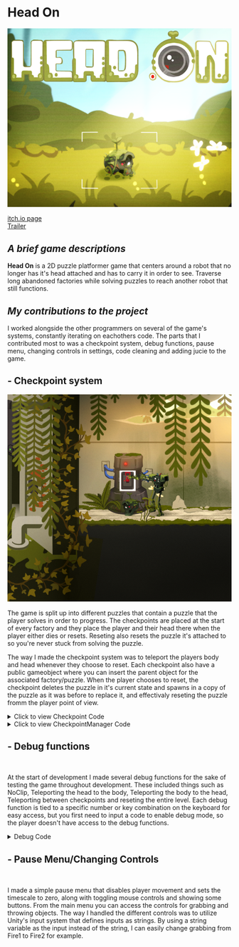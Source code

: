 # Head On

![](https://github.com/AxelRK32/Portfolio/blob/main/HeadOn/Images/2rH3l%2B.png)

[itch.io page](https://yrgo-game-creator.itch.io/head-on)  
[Trailer](https://www.youtube.com/watch?v=OZKcdXMteiw)

## _A brief game descriptions_

**Head On** is a 2D puzzle platformer game that centers around a robot that no longer has it's head attached and has to carry it in order to see. Traverse long abandoned factories while solving puzzles to reach another robot that still functions. 

## _My contributions to the project_

I worked alongside the other programmers on several of the game's systems, constantly iterating on eachothers code. The parts that I contributed most to was a checkpoint system, debug functions, pause menu, changing controls in settings, code cleaning and adding jucie to the game. 

## - Checkpoint system
![](https://github.com/AxelRK32/Portfolio/blob/main/HeadOn/Images/4fdfgsD.png)

The game is split up into different puzzles that contain a puzzle that the player solves in order to progress. The checkpoints are placed at the start of every factory and they place the player and their head there when the player either dies or resets. Reseting also resets the puzzle it's attached to so you're never stuck from solving the puzzle. 

The way I made the checkpoint system was to teleport the players body and head whenever they choose to reset. Each checkpoint also have a public gameobject where you can insert the parent object for the associated factory/puzzle. When the player chooses to reset, the checkpoint deletes the puzzle in it's current state and spawns in a copy of the puzzle as it was before to replace it, and effectivaly reseting the puzzle fromm the player point of view. 

  <details>
  <summary>Click to view Checkpoint Code</summary>

  ```csharp
  using UnityEngine;

  public class Checkpoint : MonoBehaviour
  {
    bool activated = false;
    public bool Activated { get { return activated; } }
    [SerializeField] Transform spawnPoint;
    public Vector2 SpawnPoint { get { return spawnPoint.position; } }
    GameObject switchObject;
    [SerializeField] GameObject puzzleParent;
    public GameObject PuzzleParent { get { return puzzleParent; } }
    GameObject puzzleCopy;
    SpriteRenderer switchRenderer;
    [SerializeField] Sprite onSprite;
    [SerializeField] Sprite offSprite;
    CheckpointManager manager;

    void Start()
    {
        manager = CheckpointManager.Instance;
        if (transform.Find("Sprite") != null)
        {
            switchObject = transform.Find("Sprite").gameObject;
            switchRenderer = switchObject.GetComponent<SpriteRenderer>();
            switchRenderer.sprite = offSprite;
        }
        if (puzzleParent != null)
        {
            puzzleCopy = Instantiate(puzzleParent, puzzleParent.transform.parent);
            puzzleCopy.SetActive(false);
        }
    }

    public void EnableCheckpoint()
    {
        activated = true;
        manager.SwitchCurrentCheckpoint(this);
    }
    public void DisableCheckpoint()
    {
        activated = false;
        if (GetComponentInChildren<GrabRelay>() != null)
            GetComponentInChildren<GrabRelay>().enabled = true;
        if (switchRenderer != null)
            switchRenderer.sprite = offSprite;
    }

    public void CheckpointReset()
    {
        if (puzzleParent != null)
        {
            Destroy(puzzleParent);
            puzzleParent = Instantiate(puzzleCopy, puzzleCopy.transform.parent);
            puzzleParent.SetActive(true);
        }
        if (switchRenderer)
        {
            if (switchRenderer.sprite == offSprite)
            {
                EnableSprite();
                if (GetComponentInChildren<GrabRelay>() != null)
                    GetComponentInChildren<GrabRelay>().enabled = false;
            }
        }
    }
    public void EnableSprite()
    {
        if (switchRenderer != null)
            switchRenderer.sprite = onSprite;
        if (!activated)
            EnableCheckpoint();
    }

    private void OnTriggerEnter2D(Collider2D other)
    {
        if (other.CompareTag("Player"))
        {
            EnableCheckpoint();
        }
    }

    void OnDrawGizmosSelected()
    {
        Gizmos.color = Color.yellow;
        Gizmos.DrawWireSphere(spawnPoint.position, 0.25f);
    }
}
  ```
</details>

<details>
  <summary>Click to view CheckpointManager Code</summary>
  
  ```csharp
  using UnityEngine;

  public class CheckpointManager : MonoBehaviour
  {
    public static CheckpointManager Instance { get; private set; }

    [SerializeField] Rigidbody2D playerBody;
    [SerializeField] Throwable playerHead;

    Checkpoint currentCheckpoint;

    private void Awake()
    {
        Instance = this;
    }

    private void Update()
    {
        if (Input.GetKeyDown(KeyCode.R))
        {
            RespawnPlayer();
        }
    }

    public void SwitchCurrentCheckpoint(Checkpoint checkpoint)
    {
        if (currentCheckpoint != null && currentCheckpoint != checkpoint)
        {
            currentCheckpoint.DisableCheckpoint();
        }
        currentCheckpoint = checkpoint;
    }

    public void TeleportPlayerToCheckpoint()
    {
        if (currentCheckpoint != null)
        {
            playerBody.transform.position = currentCheckpoint.SpawnPoint;
            playerHead.transform.position = currentCheckpoint.SpawnPoint;
        }
        playerBody.velocity = Vector2.zero;
        playerHead.Rigidbody.velocity = Vector2.zero;
    }

    public Checkpoint GetCurrentCheckpoint()
    {
        return currentCheckpoint;
    }

    public void RespawnPlayer()
    {
        if (!currentCheckpoint) return;
        LedgeGrabAnimator.Instance.ForceStopAnimation();
        PlayerGrabbing.Instance.SetHeldItem(null);
        TeleportPlayerToCheckpoint();
        currentCheckpoint.CheckpointReset();
    }
}
  ```
</details>

## - Debug functions
![]()

At the start of development I made several debug functions for the sake of testing the game throughout development. These included things such as NoClip, Teleporting the head to the body, Teleporting the body to the head, Teleporting between checkpoints and reseting the entire level. Each debug function is tied to a specific number or key combination on the keyboard for easy access, but you first need to input a code to enable debug mode, so the player doesn't have access to the debug functions.

<details>
  <summary>Debug Code</summary>

  ```csharp
using System;
using System.Collections;
using System.Collections.Generic;
using TMPro;
using UnityEngine;
using UnityEngine.SceneManagement;

public class DebugFunctions : MonoBehaviour
{
    public GameObject PlayerBody;
    public GameObject PlayerHead;
    [Header("NoClip Movement")]
    public float NoClipMoveSpeed = 5;
    public bool NoClipEnabled = false;
    Rigidbody2D playerRB;
    Rigidbody2D[] armsRB;
    PlayerMovement playerMovement;
    PlayerGrabbing playerGrabbing;
    CheckpointManager checkpointManager;
    Collider2D[] colliders;
    public List<Checkpoint> allCheckpoints = new();

    bool debugMode = false;
   

    void Start() 
    {
        playerRB = PlayerBody.GetComponent<Rigidbody2D>();
        armsRB = PlayerBody.GetComponentsInChildren<Rigidbody2D>();
        playerMovement = PlayerMovement.Instance;
        playerGrabbing = PlayerGrabbing.Instance;
        colliders = PlayerBody.GetComponents<Collider2D>();
        checkpointManager = GetComponent<CheckpointManager>();
        DebugListener.Instance.DebugModeChanged += EnableDebug;
        enabled = false;
    }

    public void EnableDebug(object sender, EventArgs e)
    {
        enabled = true;
        debugMode = true;
    }

    void Update()
    {
        if (!debugMode) { return; }

        if (Input.GetKeyDown(KeyCode.Alpha1) && !Input.GetKey(KeyCode.LeftShift))
        {
            TpHeadToBody();
        }
        if (Input.GetKeyDown(KeyCode.Alpha2))
        {
            TpBodyToHead();
        }
        if (Input.GetKeyDown(KeyCode.Alpha3))
        {
            ResetLevel();
        }
        if (Input.GetKeyDown(KeyCode.Alpha4))
        {
            ToggleNoClip();
        }
        if( Input.GetKeyDown(KeyCode.Alpha5))
        {
            FindObjectOfType<ArmCalibrationTutorial>().ArmCalibrationTutorial_Complete(null);
        }

        if (Input.GetKey(KeyCode.LeftShift) && Input.GetKeyDown(KeyCode.Alpha1))
        {
            SwitchToLevel("Starting Level");
        }

        if (Input.GetKey(KeyCode.LeftShift) && Input.GetKeyDown(KeyCode.E))
        {
            TpToNextCheckpoint(true);
        }
        if (Input.GetKey(KeyCode.LeftShift) && Input.GetKeyDown(KeyCode.Q))
        {
            TpToNextCheckpoint(false);
        }
    }
    private void FixedUpdate() 
    {
        if (NoClipEnabled)
        {
            NoClipMovement();
        }
    }

    private void TpHeadToBody()
    {
        PlayerHead.transform.position = PlayerBody.transform.position;
        PlayerHead.GetComponent<Rigidbody2D>().velocity = Vector2.zero;
    }
    private void TpBodyToHead()
    {
        PlayerBody.transform.position = PlayerHead.transform.position;
    }

    private void ResetLevel()
    {
        Time.timeScale = 1;
        SceneManager.LoadScene(SceneManager.GetActiveScene().name);
    }
    private void SwitchToLevel(string sceneName)
    {
        Time.timeScale = 1;
        SceneManager.LoadScene(sceneName);
    }

    private void ToggleNoClip()
    {
        NoClipEnabled = !NoClipEnabled;
        int gravity = 0;
        if (NoClipEnabled)
            gravity = 0;
        else
            gravity = 1;
        //Toggles playermovement and colliders
        playerMovement.enabled = !NoClipEnabled;
        playerRB.gravityScale = gravity;
        foreach (Rigidbody2D rigid in armsRB)
        {
            rigid.gravityScale = gravity;
        }
        playerRB.velocity = Vector2.zero;
        foreach (Collider2D collider in colliders)
        {
            collider.enabled = !NoClipEnabled;
        }
    }

    private void NoClipMovement()
    {
        float xInput = Input.GetAxis("Horizontal");
        float yInput = Input.GetAxis("Vertical");
        PlayerBody.transform.position += new Vector3(xInput * Time.deltaTime * NoClipMoveSpeed, yInput * Time.deltaTime * NoClipMoveSpeed);
    }

    private void TpToNextCheckpoint(bool goToNextCheckpoint)
    {
        int index = 0;
        foreach (Checkpoint item in allCheckpoints)
        {
            if (item == checkpointManager.GetCurrentCheckpoint())
            {
                if (goToNextCheckpoint)
                {
                    if (allCheckpoints.Count < index + 2)
                    {
                        //Debug.Log("At final checkpoint");
                        return;
                    }
                    checkpointManager.SwitchCurrentCheckpoint(allCheckpoints[index + 1]);
                    checkpointManager.GetCurrentCheckpoint().EnableCheckpoint();
                    checkpointManager.TeleportPlayerToCheckpoint();
                    return;
                }
                else
                {
                    if (index == 0)
                    {
                        //Debug.Log("At first checkpoint");
                        return;
                    }
                    checkpointManager.SwitchCurrentCheckpoint(allCheckpoints[index - 1]);
                    checkpointManager.GetCurrentCheckpoint().EnableCheckpoint();
                    checkpointManager.TeleportPlayerToCheckpoint();
                    return;
                }
            }
            index ++;
        }
    }

    public void LogMessage(string message)
    {
        Debug.Log(message);
    }

    public void DisablePlayerControls()
    {
        playerMovement.enabled = false;
        playerGrabbing.enabled = false;
    }
    public void EnablePlayerControls()
    {
        if (!NoClipEnabled)
            playerMovement.enabled = true;
        playerGrabbing.enabled = true;
    }
}
  ```
</details>

## - Pause Menu/Changing Controls
![]()

I made a simple pause menu that disables player movement and sets the timescale to zero, along with toggling mouse controls and showing some buttons. From the main menu you can access the controls for grabbing and throwing objects. The way I handled the different controls was to utilize Unity's input system that defines inputs as strings. By using a string variable as the input instead of the string, I can easily change grabbing from Fire1 to Fire2 for example. 
